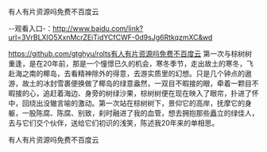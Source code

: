 有人有片资源吗免费不百度云

--观看入口-：http://www.baidu.com/link?url=3VrBLXlO5XxnMcrZEiTidYCfCWF-0d9sJg6RtkqzmXC&wd

https://github.com/gtghyu/rolts有人有片资源吗免费不百度云	第一次与棕树树重逢，是在20年前，那是一个憧憬已久的机会，寒冬季节，走出故土的寒冬，飞赴海之南的椰岛，去看精神除外的得意，去游实质里的幻想。只是几个钟点的遨游，故土的冰封雪裹便换做了椰岛的绿意盎然，一双目不暇接的眼，牵着一颗目不暇接的心，追赶着海边、身旁的树绿沙果，棕树树便在现在映入了眼帘，扑进了怀中，回绕出没辙言喻的激动。第一次站在棕树树下，景仰它的高岸，抚摩它的身躯，一股陈腐、陈腐、别致，刹时融进了我的血管，想去拥抱那些矗立的绿佳人，去与它们交个伙伴，送给它们初识的浅笑，陈述我20年来的单相思。

有人有片资源吗免费不百度云

